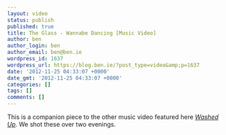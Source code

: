 ```yaml
---
layout: video
status: publish
published: true
title: The Glass - Wannabe Dancing [Music Video]
author: ben
author_login: ben
author_email: ben@ben.ie
wordpress_id: 1637
wordpress_url: https://blog.ben.ie/?post_type=video&amp;p=1637
date: '2012-11-25 04:33:07 +0000'
date_gmt: '2012-11-25 04:33:07 +0000'
categories: []
tags: []
comments: []
---
```

<p>This is a companion piece to the other music video featured here <a title="The Glass – Washed Up [Music Video]" href="https://blog.ben.ie/video/the-glass-washed-up-music-video/"><em>Washed Up</em></a>. We shot these over two evenings.</p>
